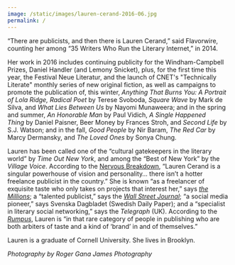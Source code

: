 ```yaml
---
image: /static/images/lauren-cerand-2016-06.jpg
permalink: /
---
```



“There are publicists, and then there is Lauren Cerand,” said Flavorwire, counting her among “35 Writers Who Run the Literary Internet,” in 2014.

Her work in 2016 includes continuing publicity for the Windham-Campbell Prizes, Daniel Handler (and Lemony Snicket), plus, for the first time this year, the Festival Neue Literatur, and the launch of CNET's "Technically Literate" monthly series of new original fiction, as well as campaigns to promote the publication of, this winter,&nbsp;*Anything That Burns You: A Portrait of Lola Ridge, Radical Poet*&nbsp;by Terese Svoboda,&nbsp;*Square Wave*&nbsp;by Mark de Silva, and&nbsp;*What Lies Between Us*&nbsp;by Nayomi Munaweera; and in the spring and summer,&nbsp;*An Honorable Man*&nbsp;by Paul Vidich,&nbsp;*A Single Happened Thing*&nbsp;by Daniel Paisner, Beer Money by Frances Stroh, and&nbsp;*Second Life*&nbsp;by S.J. Watson; and in the fall,&nbsp;*Good People*&nbsp;by Nir Baram,&nbsp;*The Red Car*&nbsp;by Marcy Dermansky, and&nbsp;*The Loved Ones*&nbsp;by Sonya Chung.

Lauren has been called one of the “cultural gatekeepers in the literary world” by *Time Out New York*, and among the “Best of New York” by the *Village Voice*. According to the [Nervous Breakdown](http://www.thenervousbreakdown.com/gfrangello/2011/05/new-directions-in-publishing-public-relations-representative-lauren-cerand/), “Lauren Cerand is a singular powerhouse of vision and personality… there isn’t a hotter freelance publicist in the country.” She is known “as a freelancer of exquisite taste who only takes on projects that interest her,” says *[the Millions](http://www.themillions.com/2012/04/adventures-in-self-publishing-dallas-hudgens-wake-up-were-here.html)*; a “talented publicist,” says the *[Wall Street Journal](http://www.wsj.com/articles/how-preparation-for-the-next-life-became-a-big-hit-for-tyrant-1421351378?tesla=y)*; “a social media pioneer,” says Svenska Dagbladet (Swedish Daily Paper); and a “specialist in literary social networking,” says the *Telegraph* (UK). According to the *[Rumpus](http://therumpus.net/2012/05/lit-link-round-up-16/)*, Lauren is “in that rare category of people in publishing who are both arbiters of taste and a kind of ‘brand’ in and of themselves.”

Lauren is a graduate of Cornell University. She lives in Brooklyn.

*Photography by Roger Gana James Photography*